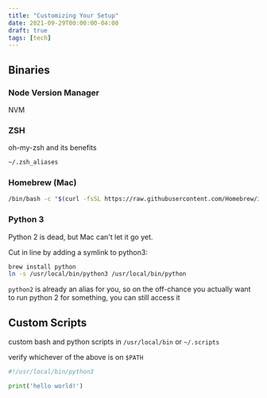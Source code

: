 ```yaml
---
title: "Customizing Your Setup"
date: 2021-09-29T00:00:00-04:00
draft: true
tags: [tech]
---
```


## Binaries

### Node Version Manager

NVM

### ZSH

oh-my-zsh and its benefits

```sh
~/.zsh_aliases
```

### Homebrew (Mac)

```sh
/bin/bash -c "$(curl -fsSL https://raw.githubusercontent.com/Homebrew/install/master/install.sh)"
```

### Python 3

Python 2 is dead, but Mac can't let it go yet.

Cut in line by adding a symlink to python3:

```sh
brew install python
ln -s /usr/local/bin/python3 /usr/local/bin/python
```

`python2` is already an alias for you, so on the off-chance you actually want to run python 2 for something, you can still access it

## Custom Scripts

custom bash and python scripts in `/usr/local/bin` or `~/.scripts`

verify whichever of the above is on `$PATH`

```py
#!/usr/local/bin/python3

print('hello world!')
```

